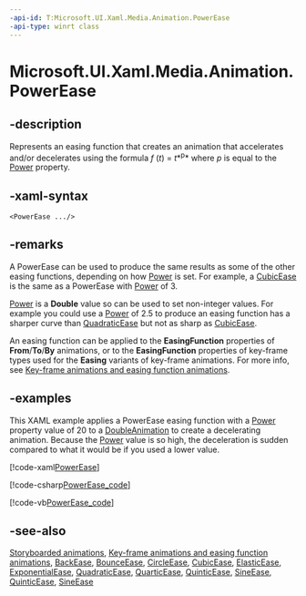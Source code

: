 ```yaml
---
-api-id: T:Microsoft.UI.Xaml.Media.Animation.PowerEase
-api-type: winrt class
---
```


<!-- Class syntax.
public class PowerEase : Windows.UI.Xaml.Media.Animation.EasingFunctionBase, Windows.UI.Xaml.Media.Animation.IPowerEase
-->

# Microsoft.UI.Xaml.Media.Animation.PowerEase

## -description
Represents an easing function that creates an animation that accelerates and/or decelerates using the formula *f* (*t*) = *t**<sup>p</sup>* where *p* is equal to the [Power](powerease_power.md) property.

## -xaml-syntax
```xaml
<PowerEase .../>
```


## -remarks
A PowerEase can be used to produce the same results as some of the other easing functions, depending on how [Power](powerease_power.md) is set. For example, a [CubicEase](cubicease.md) is the same as a PowerEase with [Power](powerease_power.md) of 3.

[Power](powerease_power.md) is a **Double** value so can be used to set non-integer values. For example you could use a [Power](powerease_power.md) of 2.5 to produce an easing function has a sharper curve than [QuadraticEase](quadraticease.md) but not as sharp as [CubicEase](cubicease.md).

An easing function can be applied to the **EasingFunction** properties of **From**/**To**/**By** animations, or to the **EasingFunction** properties of key-frame types used for the **Easing** variants of key-frame animations. For more info, see [Key-frame animations and easing function animations](/windows/apps/design/motion/key-frame-and-easing-function-animations).

## -examples
This XAML example applies a PowerEase easing function with a [Power](powerease_power.md) property value of 20 to a [DoubleAnimation](doubleanimation.md) to create a decelerating animation. Because the [Power](powerease_power.md) value is so high, the deceleration is sudden compared to what it would be if you used a lower value.



[!code-xaml[PowerEase](../microsoft.ui.xaml.media.animation/code/PowerEase/csharp/Page.xaml#SnippetPowerEase)]

[!code-csharp[PowerEase_code](../microsoft.ui.xaml.media.animation/code/PowerEase/csharp/Page.xaml.cs#SnippetPowerEase_code)]

[!code-vb[PowerEase_code](../microsoft.ui.xaml.media.animation/code/PowerEase/vbnet/MainPage.xaml.vb#SnippetPowerEase_code)]

## -see-also
[Storyboarded animations](/windows/apps/design/motion/storyboarded-animations), [Key-frame animations and easing function animations](/windows/apps/design/motion/key-frame-and-easing-function-animations), [BackEase](backease.md), [BounceEase](bounceease.md), [CircleEase](circleease.md), [CubicEase](cubicease.md), [ElasticEase](elasticease.md), [ExponentialEase](exponentialease.md), [QuadraticEase](quadraticease.md), [QuarticEase](quarticease.md), [QuinticEase](quinticease.md), [SineEase](sineease.md), [QuinticEase](quinticease.md), [SineEase](sineease.md)

